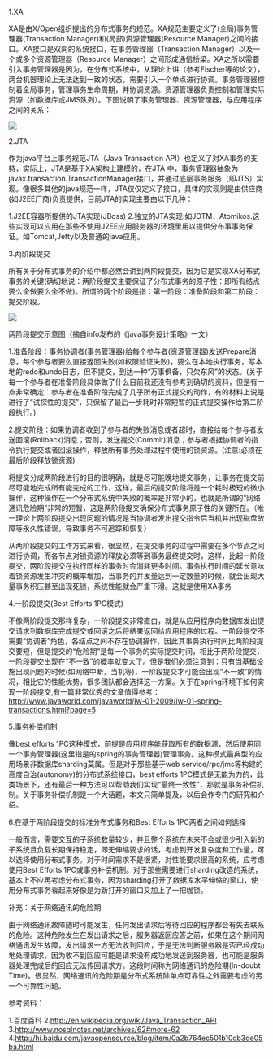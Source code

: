 1.XA

XA是由X/Open组织提出的分布式事务的规范。XA规范主要定义了(全局)事务管理器(Transaction Manager)和(局部)资源管理器(Resource Manager)之间的接口。XA接口是双向的系统接口，在事务管理器（Transaction Manager）以及一个或多个资源管理器（Resource Manager）之间形成通信桥梁。XA之所以需要引入事务管理器是因为，在分布式系统中，从理论上讲（参考Fischer等的论文），两台机器理论上无法达到一致的状态，需要引入一个单点进行协调。事务管理器控制着全局事务，管理事务生命周期，并协调资源。资源管理器负责控制和管理实际资源（如数据库或JMS队列）。下图说明了事务管理器、资源管理器，与应用程序之间的关系：

![](http://my.csdn.net/uploads/201205/29/1338274936_5727.gif)


2.JTA

作为java平台上事务规范JTA（Java Transaction API）也定义了对XA事务的支持，实际上，JTA是基于XA架构上建模的，在JTA 中，事务管理器抽象为javax.transaction.TransactionManager接口，并通过底层事务服务（即JTS）实现。像很多其他的java规范一样，JTA仅仅定义了接口，具体的实现则是由供应商(如J2EE厂商)负责提供，目前JTA的实现主要由以下几种：

1.J2EE容器所提供的JTA实现(JBoss)
2.独立的JTA实现:如JOTM，Atomikos.这些实现可以应用在那些不使用J2EE应用服务器的环境里用以提供分布事事务保证。如Tomcat,Jetty以及普通的java应用。

3.两阶段提交

所有关于分布式事务的介绍中都必然会讲到两阶段提交，因为它是实现XA分布式事务的关键(确切地说：两阶段提交主要保证了分布式事务的原子性：即所有结点要么全做要么全不做)。所谓的两个阶段是指：第一阶段：准备阶段和第二阶段：提交阶段。

![](http://my.csdn.net/uploads/201205/29/1338275146_7918.png)

两阶段提交示意图（摘自info发布的《java事务设计策略》一文）

1.准备阶段：事务协调者(事务管理器)给每个参与者(资源管理器)发送Prepare消息，每个参与者要么直接返回失败(如权限验证失败)，要么在本地执行事务，写本地的redo和undo日志，但不提交，到达一种“万事俱备，只欠东风”的状态。(关于每一个参与者在准备阶段具体做了什么目前我还没有参考到确切的资料，但是有一点非常确定：参与者在准备阶段完成了几乎所有正式提交的动作，有的材料上说是进行了“试探性的提交”，只保留了最后一步耗时非常短暂的正式提交操作给第二阶段执行。)

2.提交阶段：如果协调者收到了参与者的失败消息或者超时，直接给每个参与者发送回滚(Rollback)消息；否则，发送提交(Commit)消息；参与者根据协调者的指令执行提交或者回滚操作，释放所有事务处理过程中使用的锁资源。(注意:必须在最后阶段释放锁资源)

将提交分成两阶段进行的目的很明确，就是尽可能晚地提交事务，让事务在提交前尽可能地完成所有能完成的工作，这样，最后的提交阶段将是一个耗时极短的微小操作，这种操作在一个分布式系统中失败的概率是非常小的，也就是所谓的“网络通讯危险期”非常的短暂，这是两阶段提交确保分布式事务原子性的关键所在。（唯一理论上两阶段提交出现问题的情况是当协调者发出提交指令后当机并出现磁盘故障等永久性错误，导致事务不可追踪和恢复）

从两阶段提交的工作方式来看，很显然，在提交事务的过程中需要在多个节点之间进行协调，而各节点对锁资源的释放必须等到事务最终提交时，这样，比起一阶段提交，两阶段提交在执行同样的事务时会消耗更多时间。事务执行时间的延长意味着锁资源发生冲突的概率增加，当事务的并发量达到一定数量的时候，就会出现大量事务积压甚至出现死锁，系统性能就会严重下滑。这就是使用XA事务

4.一阶段提交(Best Efforts 1PC模式)

不像两阶段提交那样复杂，一阶段提交非常直白，就是从应用程序向数据库发出提交请求到数据库完成提交或回滚之后将结果返回给应用程序的过程。一阶段提交不需要“协调者”角色，各结点之间不存在协调操作，因此其事务执行时间比两阶段提交要短，但是提交的“危险期”是每一个事务的实际提交时间，相比于两阶段提交，一阶段提交出现在“不一致”的概率就变大了。但是我们必须注意到：只有当基础设施出现问题的时候(如网络中断，当机等)，一阶段提交才可能会出现“不一致”的情况，相比它的性能优势，很多团队都会选择这一方案。关于在spring环境下如何实现一阶段提交,有一篇非常优秀的文章值得参考：http://www.javaworld.com/javaworld/jw-01-2009/jw-01-spring-transactions.html?page=5

5.事务补偿机制

像best efforts 1PC这种模式，前提是应用程序能获取所有的数据源，然后使用同一个事务管理器(这里指是的spring的事务管理器)管理事务。这种模式最典型的应用场景非数据库sharding莫属。但是对于那些基于web service/rpc/jms等构建的高度自治(autonomy)的分布式系统接口，best efforts 1PC模式是无能为力的，此类场景下，还有最后一种方法可以帮助我们实现“最终一致性”，那就是事务补偿机制。关于事务补偿机制是一个大话题，本文只简单提及，以后会作专门的研究和介绍。

6.在基于两阶段提交的标准分布式事务和Best Efforts 1PC两者之间如何选择

一般而言，需要交互的子系统数量较少，并且整个系统在未来不会或很少引入新的子系统且负载长期保持稳定，即无伸缩要求的话，考虑到开发复杂度和工作量，可以选择使用分布式事务。对于时间需求不是很紧，对性能要求很高的系统，应考虑使用Best Efforts 1PC或事务补偿机制。对于那些需要进行sharding改造的系统，基本上不应再考虑分布式事务，因为sharding打开了数据库水平伸缩的窗口，使用分布式事务看起来好像是为新打开的窗口又加上了一把枷锁。

补充：关于网络通讯的危险期

由于网络通讯故障随时可能发生，任何发出请求后等待回应的程序都会有失去联系的危险。这种危险发生在发出请求之后，服务器返回应答之前，如果在这个期间网 络通讯发生故障，发出请求一方无法收到回应，于是无法判断服务器是否已经成功地处理请求，因为收不到回应可能是请求没有成功地发送到服务器，也可能是服务 器处理完成后的回应无法传回请求方。这段时间称为网络通讯的危险期(In-doubt Time)。很显然，网络通讯的危险期是分布式系统除单点可靠性之外需要考虑的另一个可靠性问题。

参考资料：

1.百度百科
2.http://en.wikipedia.org/wiki/Java_Transaction_API
3.http://www.nosqlnotes.net/archives/62#more-62
4.http://hi.baidu.com/javaopensource/blog/item/0a2b764ec501b10cb3de05ba.html